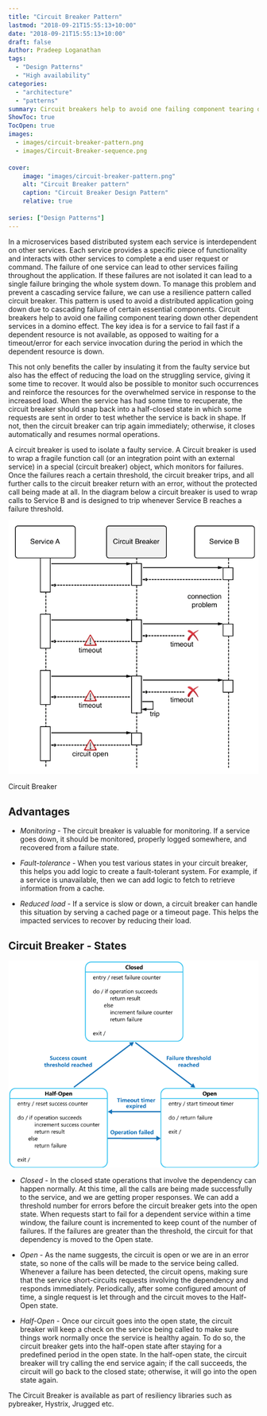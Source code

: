```yaml
---
title: "Circuit Breaker Pattern"
lastmod: "2018-09-21T15:55:13+10:00"
date: "2018-09-21T15:55:13+10:00"
draft: false
Author: Pradeep Loganathan
tags: 
  - "Design Patterns"
  - "High availability"
categories: 
  - "architecture"
  - "patterns"
summary: Circuit breakers help to avoid one failing component tearing down other dependent services in a domino effect. The key idea is for a service to fail fast if a dependent resource is not available, as opposed to waiting for a timeout/error for each service invocation during the period in which the dependent resource is down.
ShowToc: true
TocOpen: true
images:
  - images/circuit-breaker-pattern.png
  - images/Circuit-Breaker-sequence.png

cover:
    image: "images/circuit-breaker-pattern.png"
    alt: "Circuit Breaker pattern"
    caption: "Circuit Breaker Design Pattern"
    relative: true
 
series: ["Design Patterns"]
---
```

In a microservices based distributed system each service is interdependent on other services. Each service provides a specific piece of functionality and interacts with other services to complete a end user request or command. The failure of one service can lead to other services failing throughout the application. If these failures are not isolated it can lead to a single failure bringing the whole system down. To manage this problem and prevent a cascading service failure, we can use a resilience pattern called circuit breaker. This pattern is used to avoid a distributed application going down due to cascading failure of certain essential components. Circuit breakers help to avoid one failing component tearing down other dependent services in a domino effect. The key idea is for a service to fail fast if a dependent resource is not available, as opposed to waiting for a timeout/error for each service invocation during the period in which the dependent resource is down.

This not only benefits the caller by insulating it from the faulty service but also has the effect of reducing the load on the struggling service, giving it some time to recover. It would also be possible to monitor such occurrences and reinforce the resources for the overwhelmed service in response to the increased load. When the service has had some time to recuperate, the circuit breaker should snap back into a half-closed state in which some requests are sent in order to test whether the service is back in shape. If not, then the circuit breaker can trip again immediately; otherwise, it closes automatically and resumes normal operations.

A circuit breaker is used to isolate a faulty service. A Circuit breaker is used to wrap a fragile function call (or an integration point with an external service) in a special (circuit breaker) object, which monitors for failures. Once the failures reach a certain threshold, the circuit breaker trips, and all further calls to the circuit breaker return with an error, without the protected call being made at all. In the diagram below a circuit breaker is used to wrap calls to Service B and is designed to trip whenever Service B reaches a failure threshold.

![](images/Circuit-Breaker-sequence.png)

Circuit Breaker

## Advantages

* _Monitoring_ -  The circuit breaker is valuable for monitoring. If a service goes down, it should be monitored, properly logged somewhere, and recovered from a failure state.

* _Fault-tolerance_ -  When you test various states in your circuit breaker, this helps you add logic to create a fault-tolerant system. For example, if a service is unavailable, then we can add logic to fetch to retrieve information from a cache.

* _Reduced load_ - If a service is slow or down, a circuit breaker can handle this situation by serving a cached page or a timeout page. This helps the impacted services to recover by reducing their load.

## Circuit Breaker - States

![](images/circuit-breaker-diagram.png)


* _Closed_ -  In the closed state operations that involve the dependency can happen normally. At this time, all the calls are being made successfully to the service, and we are getting proper responses. We can add a threshold number for errors before the circuit breaker gets into the open state. When requests start to fail for a dependent service within a time window, the failure count is incremented to keep count of the number of failures. If the failures are greater than the threshold, the circuit for that dependency is moved to the Open state.

* _Open_ - As the name suggests, the circuit is open or we are in an error state, so none of the calls will be made to the service being called. Whenever a failure has been detected, the circuit opens, making sure that the service short-circuits requests involving the dependency and responds immediately. Periodically, after some configured amount of time, a single request is let through and the circuit moves to the Half-Open state.

* _Half-Open_ - Once our circuit goes into the open state, the circuit breaker will keep a check on the service being called to make sure things work normally once the service is healthy again. To do so, the circuit breaker gets into the half-open state after staying for a predefined period in the open state. In the half-open state, the circuit breaker will try calling the end service again; if the call succeeds, the circuit will go back to the closed state; otherwise, it will go into the open state again.

The Circuit Breaker is available as part of resiliency libraries such as pybreaker, Hystrix, Jrugged etc.
